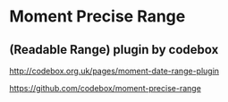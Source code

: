 # Moment Precise Range
## (Readable Range) plugin by codebox

http://codebox.org.uk/pages/moment-date-range-plugin

https://github.com/codebox/moment-precise-range